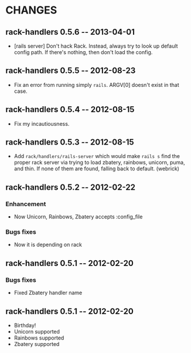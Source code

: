 # CHANGES

## rack-handlers 0.5.6 -- 2013-04-01

* [rails server] Don't hack Rack. Instead, always try to look up
  default config path. If there's nothing, then don't load the config.

## rack-handlers 0.5.5 -- 2012-08-23

* Fix an error from running simply `rails`.
  ARGV[0] doesn't exist in that case.

## rack-handlers 0.5.4 -- 2012-08-15

* Fix my incautiousness.

## rack-handlers 0.5.3 -- 2012-08-15

* Add `rack/handlers/rails-server` which would make `rails s` find the
  proper rack server via trying to load zbatery, rainbows, unicorn, puma,
  and thin. If none of them are found, falling back to default. (webrick)

## rack-handlers 0.5.2 -- 2012-02-22

### Enhancement

* Now Unicorn, Rainbows, Zbatery accepts :config_file

### Bugs fixes

* Now it is depending on rack

## rack-handlers 0.5.1 -- 2012-02-20

### Bugs fixes

* Fixed Zbatery handler name

## rack-handlers 0.5.1 -- 2012-02-20

* Birthday!
* Unicorn supported
* Rainbows supported
* Zbatery supported
